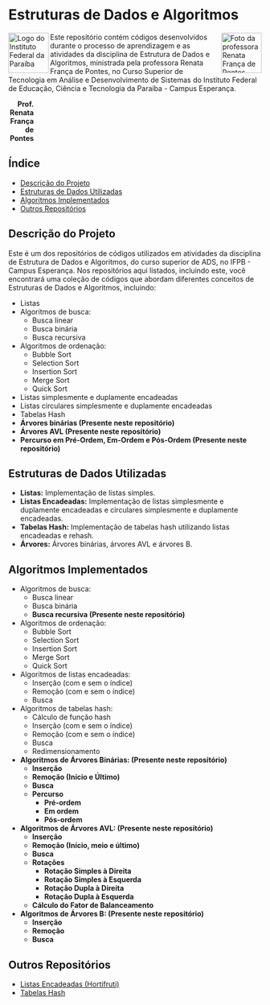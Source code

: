 # Estruturas de Dados e Algoritmos

<img alt="Logo do Instituto Federal da Paraíba" width="80px" src="https://www.ifpb.edu.br/en/imagens/logotipos/ifpb.png" align="left" />
<img alt="Foto da professora Renata França de Pontes" width="80px" src="https://servicosweb.cnpq.br/wspessoa/servletrecuperafoto?tipo=1&id=K4248723Y2" align="right"/>
Este repositório contém códigos desenvolvidos durante o processo de aprendizagem e as atividades da disciplina de Estrutura de Dados e Algoritmos, ministrada pela professora Renata França de Pontes, no Curso Superior de Tecnologia em Análise e Desenvolvimento de Sistemas do Instituto Federal de Educação, Ciência e Tecnologia da Paraíba - Campus Esperança. 
<p align="right" style="width: 10%;"><b>Prof. Renata França de Pontes</b></p>

## Índice

- [Descrição do Projeto](#descrição-do-projeto)
- [Estruturas de Dados Utilizadas](#estruturas-de-dados-utilizadas)
- [Algoritmos Implementados](#algoritmos-implementados)
- [Outros Repositórios](#outros-repositórios)

## Descrição do Projeto

Este é um dos repositórios de códigos utilizados em atividades da disciplina de Estrutura de Dados e Algoritmos, do curso superior de ADS, no IFPB - Campus Esperança. Nos repositórios aqui listados, incluindo este, você encontrará uma coleção de códigos que abordam diferentes conceitos de Estruturas de Dados e Algoritmos, incluindo:

- Listas
- Algoritmos de busca:
  - Busca linear
  - Busca binária
  - Busca recursiva
- Algoritmos de ordenação:
  - Bubble Sort
  - Selection Sort
  - Insertion Sort
  - Merge Sort
  - Quick Sort
- Listas simplesmente e duplamente encadeadas
- Listas circulares simplesmente e duplamente encadeadas
- Tabelas Hash
- **Árvores binárias (Presente neste repositório)**
- **Árvores AVL (Presente neste repositório)**
- **Percurso em Pré-Ordem, Em-Ordem e Pós-Ordem (Presente neste repositório)**

## Estruturas de Dados Utilizadas

- **Listas:** Implementação de listas simples.
- **Listas Encadeadas:** Implementação de listas simplesmente e duplamente encadeadas e circulares simplesmente e duplamente encadeadas.
- **Tabelas Hash:** Implementação de tabelas hash utilizando listas encadeadas e rehash.
- **Árvores:** Árvores binárias, árvores AVL e árvores B.

## Algoritmos Implementados

- Algoritmos de busca:
  - Busca linear
  - Busca binária
  - **Busca recursiva (Presente neste repositório)**
- Algoritmos de ordenação:
  - Bubble Sort
  - Selection Sort
  - Insertion Sort
  - Merge Sort
  - Quick Sort
- Algoritmos de listas encadeadas:
  - Inserção (com e sem o índice)
  - Remoção (com e sem o índice)
  - Busca
- Algoritmos de tabelas hash:
  - Cálculo de função hash
  - Inserção (com e sem o índice)
  - Remoção (com e sem o índice)
  - Busca
  - Redimensionamento
- **Algoritmos de Árvores Binárias: (Presente neste repositório)**
  - **Inserção**
  - **Remoção (Início e Último)**
  - **Busca**
  - **Percurso**
    - **Pré-ordem**
    - **Em ordem**
    - **Pós-ordem**
- **Algoritmos de Árvores AVL: (Presente neste repositório)**
  - **Inserção**
  - **Remoção (Início, meio e último)**
  - **Busca**
  - **Rotações**
    - **Rotação Simples à Direita**
    - **Rotação Simples à Esquerda**
    - **Rotação Dupla à Direita**
    - **Rotação Dupla à Esquerda**
  - **Cálculo do Fator de Balanceamento**
- **Algoritmos de Árvores B: (Presente neste repositório)**
  - **Inserção**
  - **Remoção**
  - **Busca**

## Outros Repositórios

- [Listas Encadeadas (Hortifruti)](https://github.com/lucasramallo/hortifruti-EDA)
- [Tabelas Hash](https://github.com/RaykkonerD/HashTable)
